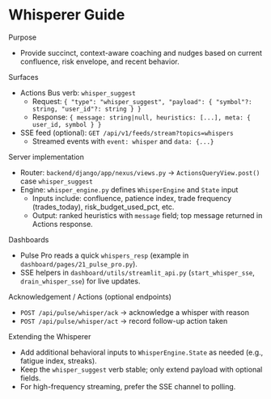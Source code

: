 Whisperer Guide
================

Purpose
- Provide succinct, context-aware coaching and nudges based on current confluence, risk envelope, and recent behavior.

Surfaces
- Actions Bus verb: `whisper_suggest`
  - Request: `{ "type": "whisper_suggest", "payload": { "symbol"?: string, "user_id"?: string } }`
  - Response: `{ message: string|null, heuristics: [...], meta: { user_id, symbol } }`
- SSE feed (optional): `GET /api/v1/feeds/stream?topics=whispers`
  - Streamed events with `event: whisper` and `data: {...}`

Server implementation
- Router: `backend/django/app/nexus/views.py` → `ActionsQueryView.post()` case `whisper_suggest`
- Engine: `whisper_engine.py` defines `WhisperEngine` and `State` input
  - Inputs include: confluence, patience index, trade frequency (trades_today), risk_budget_used_pct, etc.
  - Output: ranked heuristics with `message` field; top message returned in Actions response.

Dashboards
- Pulse Pro reads a quick `whispers_resp` (example in `dashboard/pages/21_pulse_pro.py`).
- SSE helpers in `dashboard/utils/streamlit_api.py` (`start_whisper_sse`, `drain_whisper_sse`) for live updates.

Acknowledgement / Actions (optional endpoints)
- `POST /api/pulse/whisper/ack` → acknowledge a whisper with reason
- `POST /api/pulse/whisper/act` → record follow-up action taken

Extending the Whisperer
- Add additional behavioral inputs to `WhisperEngine.State` as needed (e.g., fatigue index, streaks).
- Keep the `whisper_suggest` verb stable; only extend payload with optional fields.
- For high-frequency streaming, prefer the SSE channel to polling.

